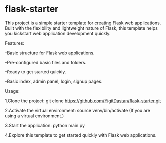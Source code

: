 # flask-starter
This project is a simple starter template for creating Flask web applications. Built with the flexibility and lightweight nature of Flask, this template helps you kickstart web application development quickly.

Features:

-Basic structure for Flask web applications.

-Pre-configured basic files and folders.

-Ready to get started quickly.

-Basic index, admin panel, login, signup pages.

Usage:

1.Clone the project: git clone https://github.com/YigitDastan/flask-starter.git

2.Activate the virtual environment: source venv/bin/activate (If you are using a virtual environment.)

3.Start the application: python main.py

4.Explore this template to get started quickly with Flask web applications.

